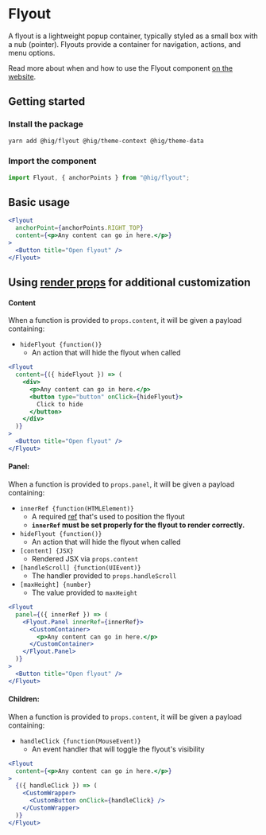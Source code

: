 # Flyout

A flyout is a lightweight popup container, typically styled as a small box with a nub (pointer). Flyouts provide a container for navigation, actions, and menu options.

Read more about when and how to use the Flyout component [on the website](https://hig.autodesk.com/web/components/flyouts).

## Getting started

### Install the package

```bash
yarn add @hig/flyout @hig/theme-context @hig/theme-data
```

### Import the component

```js
import Flyout, { anchorPoints } from "@hig/flyout";
```

## Basic usage

```jsx
<Flyout
  anchorPoint={anchorPoints.RIGHT_TOP}
  content={<p>Any content can go in here.</p>}
>
  <Button title="Open flyout" />
</Flyout>
```

## Using [render props][] for additional customization

[render props]: https://reactjs.org/docs/render-props.html

#### Content

When a function is provided to `props.content`, it will be given a payload containing:

* `hideFlyout {function()}`
    - An action that will hide the flyout when called

```jsx
<Flyout
  content={({ hideFlyout }) => (
    <div>
      <p>Any content can go in here.</p>
      <button type="button" onClick={hideFlyout}>
        Click to hide
      </button>
    </div>
  )}
>
  <Button title="Open flyout" />
</Flyout>
```

#### Panel:

When a function is provided to `props.panel`, it will be given a payload containing:

* `innerRef {function(HTMLElement)}`
    - A required [ref][] that's used to position the flyout
    - **`innerRef` must be set properly for the flyout to render correctly.**
* `hideFlyout {function()}`
    - An action that will hide the flyout when called
* `[content] {JSX}`
    - Rendered JSX via `props.content`
* `[handleScroll] {function(UIEvent)}`
    - The handler provided to `props.handleScroll`
* `[maxHeight] {number}`
    - The value provided to `maxHeight`

[ref]: https://reactjs.org/docs/refs-and-the-dom.html

```jsx
<Flyout
  panel={({ innerRef }) => (
    <Flyout.Panel innerRef={innerRef}>
      <CustomContainer>
        <p>Any content can go in here.</p>
      </CustomContainer>
    </Flyout.Panel>
  )}
>
  <Button title="Open flyout" />
</Flyout>
```

#### Children:

When a function is provided to `props.content`, it will be given a payload containing:

* `handleClick {function(MouseEvent)}`
    - An event handler that will toggle the flyout's visibility

```jsx
<Flyout
  content={<p>Any content can go in here.</p>}
>
  {({ handleClick }) => (
    <CustomWrapper>
      <CustomButton onClick={handleClick} />
    </CustomWrapper>
  )}
</Flyout>
```
